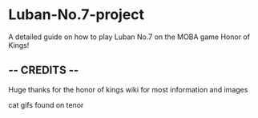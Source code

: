 # Luban-No.7-project
A detailed guide on how to play Luban No.7 on the MOBA game Honor of Kings!

<h2>-- CREDITS --</h2>

Huge thanks for the honor of kings wiki for most information and images

cat gifs found on tenor